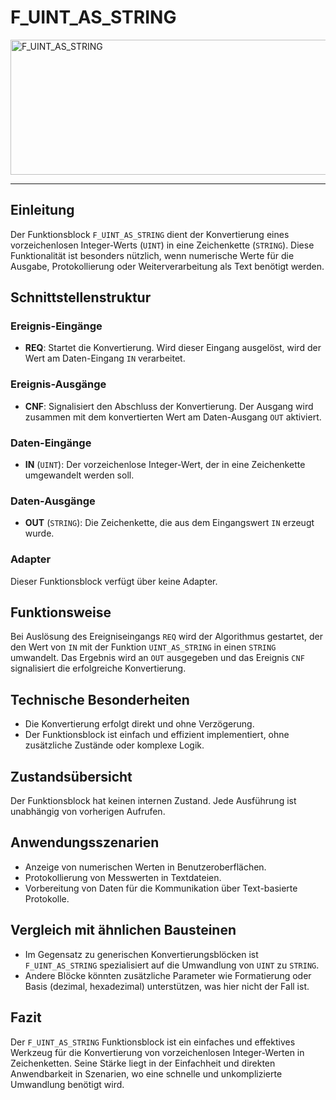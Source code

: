 # F_UINT_AS_STRING

<img width="1465" height="216" alt="F_UINT_AS_STRING" src="https://github.com/user-attachments/assets/23074f51-da16-4e74-8d92-77a0fcbc6f67" />

* * * * * * * * * *
## Einleitung
Der Funktionsblock `F_UINT_AS_STRING` dient der Konvertierung eines vorzeichenlosen Integer-Werts (`UINT`) in eine Zeichenkette (`STRING`). Diese Funktionalität ist besonders nützlich, wenn numerische Werte für die Ausgabe, Protokollierung oder Weiterverarbeitung als Text benötigt werden.

## Schnittstellenstruktur

### **Ereignis-Eingänge**
- **REQ**: Startet die Konvertierung. Wird dieser Eingang ausgelöst, wird der Wert am Daten-Eingang `IN` verarbeitet.

### **Ereignis-Ausgänge**
- **CNF**: Signalisiert den Abschluss der Konvertierung. Der Ausgang wird zusammen mit dem konvertierten Wert am Daten-Ausgang `OUT` aktiviert.

### **Daten-Eingänge**
- **IN** (`UINT`): Der vorzeichenlose Integer-Wert, der in eine Zeichenkette umgewandelt werden soll.

### **Daten-Ausgänge**
- **OUT** (`STRING`): Die Zeichenkette, die aus dem Eingangswert `IN` erzeugt wurde.

### **Adapter**
Dieser Funktionsblock verfügt über keine Adapter.

## Funktionsweise
Bei Auslösung des Ereigniseingangs `REQ` wird der Algorithmus gestartet, der den Wert von `IN` mit der Funktion `UINT_AS_STRING` in einen `STRING` umwandelt. Das Ergebnis wird an `OUT` ausgegeben und das Ereignis `CNF` signalisiert die erfolgreiche Konvertierung.

## Technische Besonderheiten
- Die Konvertierung erfolgt direkt und ohne Verzögerung.
- Der Funktionsblock ist einfach und effizient implementiert, ohne zusätzliche Zustände oder komplexe Logik.

## Zustandsübersicht
Der Funktionsblock hat keinen internen Zustand. Jede Ausführung ist unabhängig von vorherigen Aufrufen.

## Anwendungsszenarien
- Anzeige von numerischen Werten in Benutzeroberflächen.
- Protokollierung von Messwerten in Textdateien.
- Vorbereitung von Daten für die Kommunikation über Text-basierte Protokolle.

## Vergleich mit ähnlichen Bausteinen
- Im Gegensatz zu generischen Konvertierungsblöcken ist `F_UINT_AS_STRING` spezialisiert auf die Umwandlung von `UINT` zu `STRING`.
- Andere Blöcke könnten zusätzliche Parameter wie Formatierung oder Basis (dezimal, hexadezimal) unterstützen, was hier nicht der Fall ist.

## Fazit
Der `F_UINT_AS_STRING` Funktionsblock ist ein einfaches und effektives Werkzeug für die Konvertierung von vorzeichenlosen Integer-Werten in Zeichenketten. Seine Stärke liegt in der Einfachheit und direkten Anwendbarkeit in Szenarien, wo eine schnelle und unkomplizierte Umwandlung benötigt wird.
